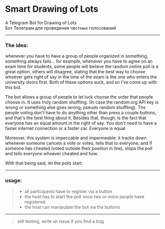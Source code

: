 # Smart Drawing of Lots
A Telegram Bot for Drawing of Lots \
Бот Телеграм для проведения честных голосований

---

### The idea:

whenever you have to have a group of people organized in something, something always fails...
for example, whenever you have to agree on an exam time for students, some people will believe
the random online poll is a great option, others will disagree, stating that the best way to choose
whoever gets right of say in the time of the exam is the one who enters the university doors first.
Both of these options suck, and so I've come up with this bot.

The bot allows a group of people to let luck choose the order that people choose in. It uses truly random shuffling.
(In case the random.org API key is wrong or something else goes wrong, pseudo random shuffling).
The people voting don't have to do anything other than press a couple buttons, and that's the best thing about it.
Besides that, though, is the fact that everyone has an equal amount in the right of say. You don't need to have a
faster internet connection or a faster car. Everyone is equal.

Moreover, this system is impeccable and impermeable: it tracks down whenever someone cancels a vote or votes, tells that
to everyone, and if someone has cheated (voted outside their position in line), stops the poll and tells everyone
whoever cheated and how.

With that being said, let the polls start.

---

### usage:
> - all participants have to register via a button
> - the host has to start the poll once two or more people have registered
> - the host can manipulate the bot via the buttons

---

> still testing, write an issue if you find a bug